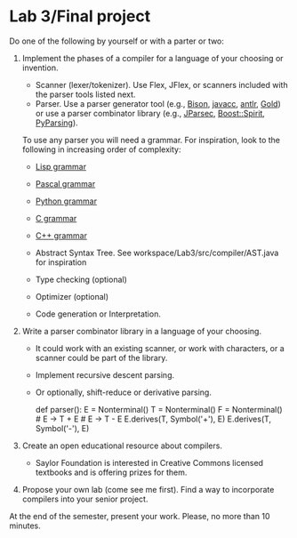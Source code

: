 # Lab 3/Final project

Do one of the following by yourself or with a parter or two:

1. Implement the phases of a compiler for a language of your choosing or invention.

	* Scanner (lexer/tokenizer). Use Flex, JFlex, or scanners included with the parser tools listed next.
	* Parser. Use a parser generator tool (e.g., [Bison](http://www.gnu.org/software/bison/), [javacc](https://javacc.java.net/), [antlr](http://www.antlr.org/), [Gold](http://goldparser.org/)) or use a parser combinator library (e.g., [JParsec](https://github.com/abailly/jparsec), [Boost::Spirit](http://boost-spirit.com/home/), [PyParsing](http://pyparsing.wikispaces.com/)).

	To use any parser you will need a grammar. For inspiration, look to the following in increasing order of complexity:
	* [Lisp grammar](http://ragnermagalhaes.blogspot.com/2007/08/bison-lisp-grammar.html)
	* [Pascal grammar](http://www.cs.utexas.edu/~novak/grammar.html)
	* [Python grammar](http://docs.python.org/2/reference/grammar.html)
	* [C grammar](http://www.lysator.liu.se/c/ANSI-C-grammar-y.html)
	* [C++ grammar](http://www.nongnu.org/hcb/)

	* Abstract Syntax Tree. See workspace/Lab3/src/compiler/AST.java for inspiration
	* Type checking (optional)
	* Optimizer (optional)
	* Code generation or Interpretation.

2. Write a parser combinator library in a language of your choosing.

	* It could work with an existing scanner, or work with characters, or a scanner could be part of the library.
	* Implement recursive descent parsing.
	* Or optionally, shift-reduce or derivative parsing.

		def parser():
			E = Nonterminal()
			T = Nonterminal()
			F = Nonterminal()
			# E -> T + E
			# E -> T - E
			E.derives(T, Symbol('+'), E)
			E.derives(T, Symbol('-'), E)

3. Create an open educational resource about compilers.

	* Saylor Foundation is interested in Creative Commons licensed textbooks and is offering prizes for them.

4. Propose your own lab (come see me first). Find a way to incorporate compilers into your senior project.

At the end of the semester, present your work. Please, no more than 10 minutes.